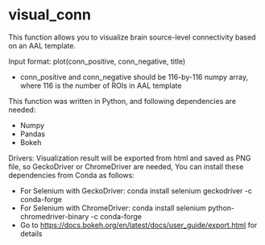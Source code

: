 # visual_conn
This function allows you to visualize brain source-level connectivity based on an AAL template.

Input format: plot(conn_positive, conn_negative, title)
* conn_positive and conn_negative should be 116-by-116 numpy array, where 116 is the number of ROIs in AAL template

This function was written in Python, and following dependencies are needed:
* Numpy
* Pandas
* Bokeh

Drivers: Visualization result will be exported from html and saved as PNG file, so GeckoDriver or ChromeDriver are needed, You can install these dependencies from Conda as follows:
* For Selenium with GeckoDriver: conda install selenium geckodriver -c conda-forge
* For Selenium with ChromeDriver: conda install selenium python-chromedriver-binary -c conda-forge
* Go to https://docs.bokeh.org/en/latest/docs/user_guide/export.html for details


